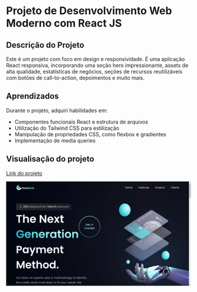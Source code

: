 # Projeto de Desenvolvimento Web Moderno com React JS

## Descrição do Projeto

Este é um projeto com foco em design e responsividade. É uma aplicação React responsiva, incorporando uma seção hero impressionante, assets de alta qualidade, estatísticas de negócios, seções de recursos reutilizáveis com botões de call-to-action, depoimentos e muito mais.

## Aprendizados

Durante o projeto, adquiri habilidades em:

- Componentes funcionais React e estrutura de arquivos
- Utilização do Tailwind CSS para estilização
- Manipulação de propriedades CSS, como flexbox e gradientes
- Implementação de media queries
 


## Visualisação do projeto

[Link do projeto](https://modern-landing-page-olive.vercel.app/)


![Screenshot-image](./public//hoobank.png)